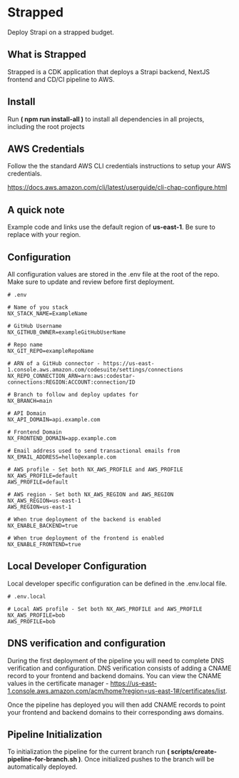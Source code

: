# Strapped
Deploy Strapi on a strapped budget.

## What is Strapped
Strapped is a CDK application that deploys a Strapi backend, NextJS frontend and CD/CI pipeline
to AWS.

## Install
Run **( npm run install-all )** to install all dependencies in all projects,
including the root projects

## AWS Credentials
Follow the the standard AWS CLI credentials instructions to setup your AWS credentials.

https://docs.aws.amazon.com/cli/latest/userguide/cli-chap-configure.html


## A quick note
Example code and links use the default region of **us-east-1**. Be sure to replace with your region.

## Configuration
All configuration values are stored in the .env file at the root of the repo.
Make sure to update and review before first deployment.

``` properties
# .env

# Name of you stack
NX_STACK_NAME=ExampleName

# GitHub Username
NX_GITHUB_OWNER=exampleGitHubUserName

# Repo name
NX_GIT_REPO=exampleRepoName

# ARN of a GitHub connector - https://us-east-1.console.aws.amazon.com/codesuite/settings/connections
NX_REPO_CONNECTION_ARN=arn:aws:codestar-connections:REGION:ACCOUNT:connection/ID

# Branch to follow and deploy updates for
NX_BRANCH=main

# API Domain
NX_API_DOMAIN=api.example.com

# Frontend Domain
NX_FRONTEND_DOMAIN=app.example.com

# Email address used to send transactional emails from
NX_EMAIL_ADDRESS=hello@example.com

# AWS profile - Set both NX_AWS_PROFILE and AWS_PROFILE
NX_AWS_PROFILE=default
AWS_PROFILE=default

# AWS region - Set both NX_AWS_REGION and AWS_REGION
NX_AWS_REGION=us-east-1
AWS_REGION=us-east-1

# When true deployment of the backend is enabled
NX_ENABLE_BACKEND=true

# When true deployment of the frontend is enabled
NX_ENABLE_FRONTEND=true
```

## Local Developer Configuration
Local developer specific configuration can be defined in the .env.local file.

``` properties
# .env.local

# Local AWS profile - Set both NX_AWS_PROFILE and AWS_PROFILE
NX_AWS_PROFILE=bob
AWS_PROFILE=bob

```

## DNS verification and configuration
During the first deployment of the pipeline you will need to complete DNS verification and configuration. DNS  verification consists of adding a CNAME record to your frontend and backend
domains. You can view the CNAME values in the certificate manager - https://us-east-1.console.aws.amazon.com/acm/home?region=us-east-1#/certificates/list.


Once the pipeline has deployed you will then add CNAME records to point your frontend and backend
domains to their corresponding aws domains.

## Pipeline Initialization
To initialization the pipeline for the current branch run **( scripts/create-pipeline-for-branch.sh )**.
Once initialized pushes to the branch will be automatically deployed.
